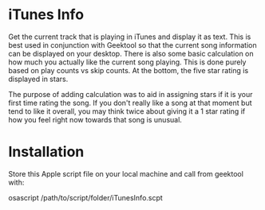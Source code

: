 iTunes Info
===========

Get the current track that is playing in iTunes and display it as text. This is best used in conjunction with Geektool so that the current song information can be displayed on your desktop. There is also some basic calculation on how much you actually like the current song playing. This is done purely based on play counts vs skip counts. At the bottom, the five star rating is displayed in stars.

The purpose of adding calculation was to aid in assigning stars if it is your first time rating the song. If you don't really like a song at that moment but tend to like it overall, you may think twice about giving it a 1 star rating if how you feel right now towards that song is unusual.

Installation
============

Store this Apple script file on your local machine and call from geektool with:

osascript /path/to/script/folder/iTunesInfo.scpt
